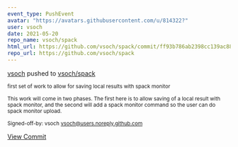 ```yaml
---
event_type: PushEvent
avatar: "https://avatars.githubusercontent.com/u/814322?"
user: vsoch
date: 2021-05-20
repo_name: vsoch/spack
html_url: https://github.com/vsoch/spack/commit/ff93b786ab2398cc139ac88a5dc2f172cb23530c
repo_url: https://github.com/vsoch/spack
---
```


<a href='https://github.com/vsoch' target='_blank'>vsoch</a> pushed to <a href='https://github.com/vsoch/spack' target='_blank'>vsoch/spack</a>

<small>first set of work to allow for saving local results with spack monitor

This work will come in two phases. The first here is to allow saving of a local result
with spack monitor, and the second will add a spack monitor command so the user can
do spack monitor upload.

Signed-off-by: vsoch <vsoch@users.noreply.github.com></small>

<a href='https://github.com/vsoch/spack/commit/ff93b786ab2398cc139ac88a5dc2f172cb23530c' target='_blank'>View Commit</a>
